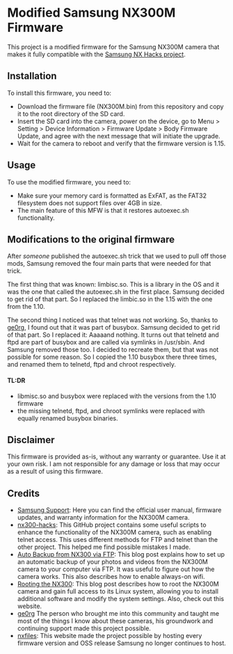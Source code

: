 # Modified Samsung NX300M Firmware

This project is a modified firmware for the Samsung NX300M camera that makes it fully compatible with the [Samsung NX Hacks project](https://github.com/ge0rg/samsung-nx-hacks). 

## Installation

To install this firmware, you need to:

- Download the firmware file (NX300M.bin) from this repository and copy it to the root directory of the SD card.
- Insert the SD card into the camera, power on the device, go to Menu > Setting > Device Information > Firmware Update > Body Firmware Update, and agree with the next message that will initiate the upgrade.
- Wait for the camera to reboot and verify that the firmware version is 1.15.

## Usage

To use the modified firmware, you need to:

- Make sure your memory card is formatted as ExFAT, as the FAT32 filesystem does not support files over 4GB in size.
- The main feature of this MFW is that it restores autoexec.sh functionality.

## Modifications to the original firmware

After *someone* published the autoexec.sh trick that we used to pull off those mods, Samsung removed the four main parts that were needed for that trick.

The first thing that was known: limbisc.so. This is a library in the OS and it was the one that called the autoexec.sh in the first place. Samsung decided to get rid of that part. So I replaced the limbic.so in the 1.15 with the one from the 1.10.

The second thing I noticed was that telnet was not working. So, thanks to [ge0rg](https://github.com/ge0rg), I found out that it was part of busybox. Samsung decided to get rid of that part. So I replaced it: Aaaaand nothing. It turns out that telnetd and ftpd are part of busybox and are called via symlinks in /usr/sbin. And Samsung removed those too. I decided to recreate them, but that was not possible for some reason. So I copied the 1.10 busybox there three times, and renamed them to telnetd, ftpd and chroot respectively.

#### TL:DR

- libmisc.so and busybox were replaced with the versions from the 1.10 firmware
- the missing telnetd, ftpd, and chroot symlinks were replaced with equally renamed busybox binaries.

## Disclaimer

This firmware is provided as-is, without any warranty or guarantee. Use it at your own risk. I am not responsible for any damage or loss that may occur as a result of using this firmware.

## Credits

- [Samsung Support](https://www.samsung.com/de/support/model/EV-NX300MBSTDE/): Here you can find the official user manual, firmware updates, and warranty information for the NX300M camera.
- [nx300-hacks](https://github.com/HausnerR/nx300-hacks): This GitHub project contains some useful scripts to enhance the functionality of the NX300M camera, such as enabling telnet access. This uses different methods for FTP and telnet than the other project. This helped me find possible mistakes I made.
- [Auto Backup from NX300 via FTP](https://lemmster.de/auto-backup-from-nx300-via-ftp.html): This blog post explains how to set up an automatic backup of your photos and videos from the NX300M camera to your computer via FTP. It was useful to figure out how the camera works. This also describes how to enable always-on wifi.
- [Rooting the NX300](https://op-co.de/blog/posts/rooting_the_nx300/): This blog post describes how to root the NX300M camera and gain full access to its Linux system, allowing you to install additional software and modify the system settings. Also, check out this website.
- [ge0rg](https://github.com/ge0rg) The person who brought me into this community and taught me most of the things I know about these cameras, his groundwork and continuing support made this project possible.
- [nxfiles](https://nxfiles.nx.tc): This website made the project possible by hosting every firmware version and OSS release Samsung no longer continues to host.
